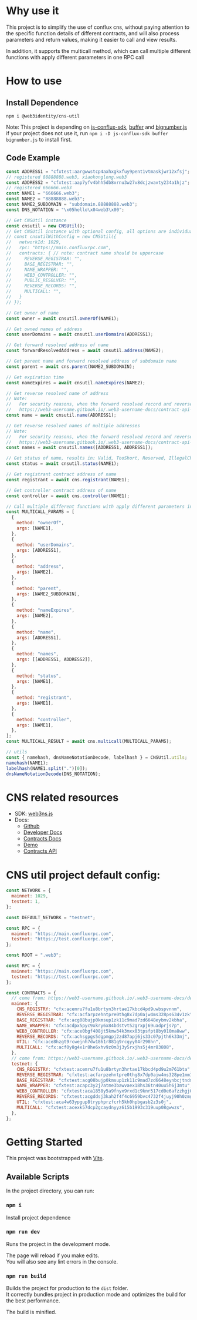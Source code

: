 # Why use it

This project is to simplify the use of conflux cns, without paying attention to the specific function details of different contracts, and will also process parameters and return values, making it easier to call and view results.

In addition, it supports the multicall method, which can call multiple different functions with apply different parameters in one RPC call

# How to use

## Install Dependence

`npm i @web3identity/cns-util`

Note: This project is depending on [js-conflux-sdk](https://www.npmjs.com/package/js-conflux-sdk), [buffer](https://www.npmjs.com/package/buffer) and [bignumber.js](https://www.npmjs.com/package/bignumber.js)\
if your project does not use it, run `npm i -D js-conflux-sdk buffer bignumber.js` to install first.

## Code Example

```javascript
const ADDRESS1 = "cfxtest:aargwwstcp4axhxgkxfuy9pent1vtmaskjwr12xfsj";
// registered 88888888.web3, xiaokonglong.web3
const ADDRESS2 = "cfxtest:aap7yfv4bhh5db8xrnu3w27v8dcjzwavty234a1hjz";
// registered 666666.web3
const NAME1 = "666666.web3";
const NAME2 = "88888888.web3";
const NAME2_SUBDOMAIN = "subdomain.88888888.web3";
const DNS_NOTATION = "\x05hello\x04web3\x00";

// Get CNSUtil instance
const cnsutil = new CNSUtil();
// Get CNSUtil instance with optional config, all options are individually configurable:
// const cnsutilWithConfig = new CNSUtil({
//   networkId: 1029,
//   rpc: "https://main.confluxrpc.com",
//   contracts: { // note: contract name should be uppercase
//     REVERSE_REGISTRAR: "",
//     BASE_REGISTRAR: "",
//     NAME_WRAPPER: "",
//     WEB3_CONTROLLER: "",
//     PUBLIC_RESOLVER: "",
//     REVERSE_RECORDS: "",
//     MULTICALL: "",
//   }
// });

// Get owner of name
const owner = await cnsutil.ownerOf(NAME1);

// Get owned names of address
const userDomains = await cnsutil.userDomains(ADDRESS1);

// Get forward resolved address of name
const forwardResolvedAddress = await cnsutil.address(NAME2);

// Get parent name and forward resolved address of subdomain name
const parent = await cns.parent(NAME2_SUBDOMAIN);

// Get expiration time
const nameExpires = await cnsutil.nameExpires(NAME2);

// Get reverse resolved name of address
// Note:
//   For security reasons, when the forward resolved record and reverse resolved record configs are inconsistent, the reverse resolved name will return empty. For detail reference:
//   https://web3-username.gitbook.io/.web3-username-docs/contract-api-reference/publicresolver#xu-yao-zhu-yi-de-shi
const name = await cnsutil.name(ADDRESS1);

// Get reverse resolved names of multiple addresses
// Note:
//   For security reasons, when the forward resolved record and reverse resolved record configs are inconsistent, the reverse resolved name will return empty. For detail reference:
//   https://web3-username.gitbook.io/.web3-username-docs/contract-api-reference/publicresolver#xu-yao-zhu-yi-de-shi
const names = await cnsutil.names([ADDRESS1, ADDRESS1]);

// Get status of name, results in: Valid, TooShort, Reserved, IllegalChar, Locked, Registered, SoldOut
const status = await cnsutil.status(NAME1);

// Get registrant contract address of name
const registrant = await cns.registrant(NAME1);

// Get controller contract address of name
const controller = await cns.controller(NAME1);

// Call multiple different functions with apply different parameters in one RPC call
const MULTICALL_PARAMS = [
  {
    method: "ownerOf",
    args: [NAME1],
  },
  {
    method: "userDomains",
    args: [ADDRESS1],
  },
  {
    method: "address",
    args: [NAME2],
  },
  {
    method: "parent",
    args: [NAME2_SUBDOMAIN],
  },
  {
    method: "nameExpires",
    args: [NAME2],
  },
  {
    method: "name",
    args: [ADDRESS1],
  },
  {
    method: "names",
    args: [[ADDRESS1, ADDRESS2]],
  },
  {
    method: "status",
    args: [NAME1],
  },
  {
    method: "registrant",
    args: [NAME1],
  },
  {
    method: "controller",
    args: [NAME1],
  },
];
const MULTICALL_RESULT = await cns.multicall(MULTICALL_PARAMS);

// utils
const { namehash, dnsNameNotationDecode, labelhash } = CNSUtil.utils;
namehash(NAME1);
labelhash(NAME1.split(".")[0]);
dnsNameNotationDecode(DNS_NOTATION);
```

# CNS related resources

- SDK: [web3ns.js](https://github.com/web3-identity/web3ns.js)
- Docs:
  - [Github](https://github.com/web3-identity/cns-contracts)
  - [Developer Docs](https://web3-username.gitbook.io)
  - [Contracts Docs](https://github.com/web3-identity/cns-contracts/tree/master/docs)
  - [Demo](https://github.com/zctocm/cns-demo)
  - [Contracts API](https://github.com/web3-identity/cns-contracts/blob/master/docs/index.md#solidity-api)

# CNS util project default config:

```javascript
const NETWORK = {
  mainnet: 1029,
  testnet: 1,
};

const DEFAULT_NETWORK = "testnet";

const RPC = {
  mainnet: "https://main.confluxrpc.com",
  testnet: "https://test.confluxrpc.com",
};

const ROOT = ".web3";

const RPC = {
  mainnet: "https://main.confluxrpc.com",
  testnet: "https://test.confluxrpc.com",
};

const CONTRACTS = {
  // come from: https://web3-username.gitbook.io/.web3-username-docs/deployment#conflux-core-mainnet
  mainnet: {
    CNS_REGISTRY: "cfx:acemru7fu1u8brtyn3hrtae17kbcd4pd9uwbspvnnm",
    REVERSE_REGISTRAR: "cfx:acfarpzehntpre0thg8x7dp0ajw4ms328ps634v1zk",
    BASE_REGISTRAR: "cfx:acg08bujp0kmsup1zk11c9mad7zd6648eybmv2kbha",
    NAME_WRAPPER: "cfx:acdpx5pyc9xkry6x84bdstvt52grxpj69uadprjs7p",
    WEB3_CONTROLLER: "cfx:ace0bgf408jt5kmw34k3mxx03tpsfpt8by010ma8ww",
    REVERSE_RECORDS: "cfx:achsgpgs5dgpmgpj2zd87apj6js33c07pjth6k33mj",
    UTIL: "cfx:ace8hzgt9rcwejnh7dw1861r881g9rcgyy04r298hn",
    MULTICALL: "cfx:acf0y8g4x1r8he6xhv9z0m3j3y5rxjhs5j4mr83808",
  },
  // come from: https://web3-username.gitbook.io/.web3-username-docs/deployment#testnet
  testnet: {
    CNS_REGISTRY: "cfxtest:acemru7fu1u8brtyn3hrtae17kbcd4pd9u2m761bta",
    REVERSE_REGISTRAR: "cfxtest:acfarpzehntpre0thg8x7dp0ajw4ms328pe1mm17vd",
    BASE_REGISTRAR: "cfxtest:acg08bujp0kmsup1zk11c9mad7zd6648eynbcjtndm",
    NAME_WRAPPER: "cfxtest:acapc3y2j7atme3bawvaex18hs36tn40uu5h6j3mtu",
    WEB3_CONTROLLER: "cfxtest:aca1858y5a9fnyx9rxd1c9knr517cd0e6afzzhgj01",
    REVERSE_RECORDS: "cfxtest:acgddsj3kah2f4f4c6959bvc4732f4juyj90h0zmg2",
    UTIL: "cfxtest:aca4w63ypgup8tryphprzfcrh5kh0hpbgasb2z3s0j",
    MULTICALL: "cfxtest:acexk57dcp2gcaydnyyz615b1993c319uup08gwwzs",
  },
};
```

# Getting Started

This project was bootstrapped with [Vite](https://cn.vitejs.dev/guide/#scaffolding-your-first-vite-project).

## Available Scripts

In the project directory, you can run:

### `npm i`

Install project dependence

### `npm run dev`

Runs the project in the development mode.

The page will reload if you make edits.\
You will also see any lint errors in the console.

### `npm run build`

Builds the project for production to the `dist` folder.\
It correctly bundles project in production mode and optimizes the build for the best performance.

The build is minified.
